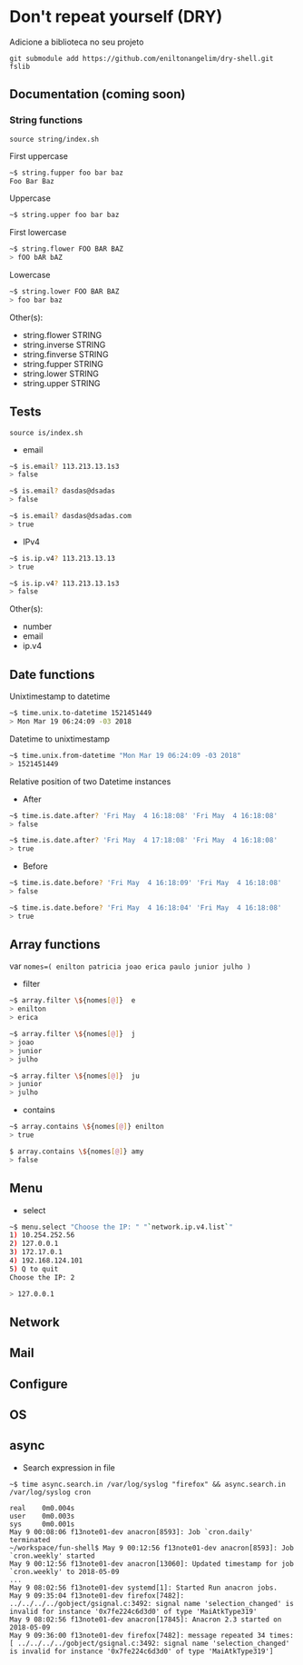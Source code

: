 # Don't repeat yourself (DRY)

Adicione a biblioteca no seu projeto

```
git submodule add https://github.com/eniltonangelim/dry-shell.git fslib
```

## Documentation (coming soon)


### String functions

`source string/index.sh`

First uppercase

```bash
~$ string.fupper foo bar baz
Foo Bar Baz
```

Uppercase

```bash
~$ string.upper foo bar baz
```

First lowercase

```bash
~$ string.flower FOO BAR BAZ
> fOO bAR bAZ
```

Lowercase

```bash
~$ string.lower FOO BAR BAZ
> foo bar baz
```

Other(s):

- string.flower STRING
- string.inverse STRING
- string.finverse STRING
- string.fupper STRING
- string.lower STRING
- string.upper STRING

## Tests

`source is/index.sh`

- email


```bash
~$ is.email? 113.213.13.1s3
> false
```

```bash
~$ is.email? dasdas@dsadas
> false
```

```bash
~$ is.email? dasdas@dsadas.com
> true
```

- IPv4

```bash
~$ is.ip.v4? 113.213.13.13
> true
```

```bash
~$ is.ip.v4? 113.213.13.1s3
> false
```

Other(s):

- number
- email
- ip.v4

## Date functions

Unixtimestamp to datetime

```bash
~$ time.unix.to-datetime 1521451449
> Mon Mar 19 06:24:09 -03 2018
```

Datetime to unixtimestamp

```bash
~$ time.unix.from-datetime "Mon Mar 19 06:24:09 -03 2018"
> 1521451449
```

Relative position of two Datetime instances

- After

```bash
~$ time.is.date.after? 'Fri May  4 16:18:08' 'Fri May  4 16:18:08'
> false
```

```bash
~$ time.is.date.after? 'Fri May  4 17:18:08' 'Fri May  4 16:18:08'
> true
```

- Before

```bash 
~$ time.is.date.before? 'Fri May  4 16:18:09' 'Fri May  4 16:18:08'
> false
```

```bash
~$ time.is.date.before? 'Fri May  4 16:18:04' 'Fri May  4 16:18:08'
> true
```

## Array functions

var `nomes=( enilton patricia joao erica paulo junior julho )`

- filter

```bash
~$ array.filter \${nomes[@]}  e
> enilton
> erica
```

```bash
~$ array.filter \${nomes[@]}  j
> joao
> junior
> julho
```

```bash
~$ array.filter \${nomes[@]}  ju
> junior
> julho
```

- contains

```bash
~$ array.contains \${nomes[@]} enilton
> true
```

```bash
$ array.contains \${nomes[@]} amy
> false
```

## Menu

- select

```bash
~$ menu.select "Choose the IP: " "`network.ip.v4.list`"
1) 10.254.252.56
2) 127.0.0.1
3) 172.17.0.1
4) 192.168.124.101
5) Q to quit
Choose the IP: 2

> 127.0.0.1
```

## Network

## Mail

## Configure

## OS

## async


- Search expression in file

`~$ time async.search.in /var/log/syslog "firefox" && async.search.in /var/log/syslog cron`

```text
real    0m0.004s
user    0m0.003s
sys     0m0.001s
May 9 00:08:06 f13note01-dev anacron[8593]: Job `cron.daily' terminated
~/workspace/fun-shell$ May 9 00:12:56 f13note01-dev anacron[8593]: Job `cron.weekly' started
May 9 00:12:56 f13note01-dev anacron[13060]: Updated timestamp for job `cron.weekly' to 2018-05-09
...
May 9 08:02:56 f13note01-dev systemd[1]: Started Run anacron jobs.
May 9 09:35:04 f13note01-dev firefox[7482]: ../../../../gobject/gsignal.c:3492: signal name 'selection_changed' is invalid for instance '0x7fe224c6d3d0' of type 'MaiAtkType319'
May 9 08:02:56 f13note01-dev anacron[17845]: Anacron 2.3 started on 2018-05-09
May 9 09:36:00 f13note01-dev firefox[7482]: message repeated 34 times: [ ../../../../gobject/gsignal.c:3492: signal name 'selection_changed' is invalid for instance '0x7fe224c6d3d0' of type 'MaiAtkType319']
```